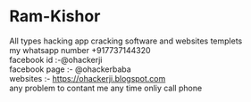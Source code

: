 # Ram-Kishor
All types hacking app cracking software and websites templets <br>
my whatsapp number +917737144320<br>
facebook id :-@ohackerji <br>
facebook page :- @ohackerbaba<br>
websites :- https://ohackerji.blogspot.com<br>
any problem to contant me any time onliy call phone <br>
